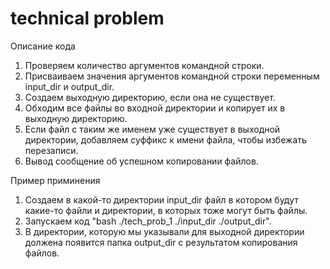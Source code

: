 # technical problem

Описание кода

1. Проверяем количество аргументов командной строки.
2. Присваиваем значения аргументов командной строки переменным input_dir и output_dir.
3. Создаем выходную директорию, если она не существует.
4. Обходим все файлы во входной директории и копирует их в выходную директорию.
5. Если файл с таким же именем уже существует в выходной директории, добавляем суффикс к имени файла, чтобы избежать перезаписи.
6. Вывод сообщение об успешном копировании файлов.

Пример приминения

1. Создаем в какой-то директории input_dir файл в котором будут какие-то файли и директории, в которых тоже могут быть файлы.
2. Запускаем код "bash ./tech_prob_1 ./input_dir ./output_dir".
3. В директории, которую мы указывали для выходной директории должена появится папка output_dir с результатом копирования файлов.
